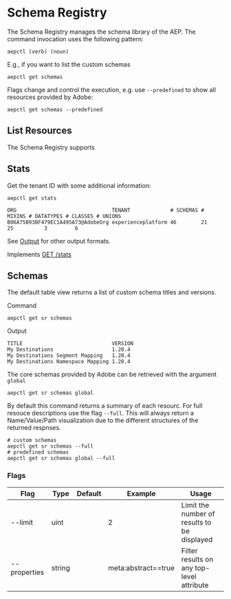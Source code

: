 # Schema Registry

The Schema Registry manages the schema library of the AEP. The command
invocation uses the following pattern:

```terminal
aepctl (verb) (noun)
```

E.g., if you want to list the custom schemas 

```terminal
aepctl get schemas
```

Flags change and control the execution, e.g. use `--predefined` to show all
resources provided by Adobe:

```terminal
aepctl get schemas --predefined
```

## List Resources

The Schema Registry supports

## Stats

Get the tenant ID with some additional information:

```terminal
aepctl get stats

ORG                               TENANT             # SCHEMAS # MIXINS # DATATYPES # CLASSES # UNIONS
B06A75B93BF479EC1A495A73@AdobeOrg experienceplatform 46        21       25          3         6
```

See [Output](output.md) for other output formats.

Implements [GET /stats](https://www.adobe.io/apis/experienceplatform/home/api-reference.html#/Stats/ims_org_stats)

## Schemas

The default table view returns a list of custom schema titles and versions.

Command
```terminal
aepctl get sr schemas
```

Output
```terminal
TITLE                             VERSION
My Destinations                   1.20.4
My Destinations Segment Mapping   1.20.4
My Destinations Namespace Mapping 1.20.4
```

The core schemas provided by Adobe can be retrieved with the argument `global`

```terminal
aepctl get sr schemas global
```

By default this command returns a summary of each resourc. For full resouce
descriptions use the flag `--full`. This will always return a Name/Value/Path
visualization due to the different structures of the returned respnses.

```terminal
# custom schemas
aepctl get sr schemas --full
# predefined schemas
aepctl get sr schemas global --full
```

### Flags

|Flag | Type | Default | Example | Usage |
|-----|------|---------|---------|-------|
| --limit | uint | | 2 | Limit the number of results to be displayed |
| --properties | string |  | meta:abstract==true | Filter results on any top-level attribute


